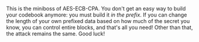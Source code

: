 This is the miniboss of AES-ECB-CPA.
You don't get an easy way to build your codebook anymore: you must build it _in the prefix_.
If you can change the length of your own prefixed data based on how much of the secret you know, you can control entire blocks, and that's all you need!
Other than that, the attack remains the same.
Good luck!
